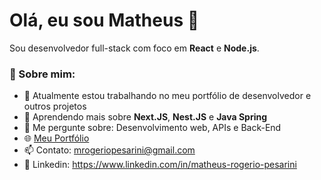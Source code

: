 # Olá, eu sou Matheus 👋

Sou desenvolvedor full-stack com foco em **React** e **Node.js**.

### 🚀 Sobre mim:
- 🔭 Atualmente estou trabalhando no meu portfólio de desenvolvedor e outros projetos
- 🌱 Aprendendo mais sobre **Next.JS**, **Nest.JS** e **Java Spring**
- 💬 Me pergunte sobre: Desenvolvimento web, APIs e Back-End
- 🌐 [Meu Portfólio](https://matheuspesarini.github.io/)
- 📫 Contato: mrogeriopesarini@gmail.com
- 📖 Linkedin: https://www.linkedin.com/in/matheus-rogerio-pesarini
